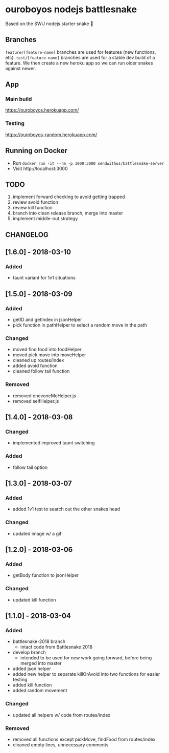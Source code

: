 # ouroboyos nodejs battlesnake

Based on the SWU nodejs starter snake 🐍

## Branches
`feature/[feature-name]` branches are used for features (new functions, etc). `test/[feature-name]` branches are used for a stable dev build of a feature. We then create a new heroku app so we can run older snakes against newer.

## App
### Main build
https://ouroboyos.herokuapp.com/
### Testing
https://ouroboyos-random.herokuapp.com/

## Running on Docker
- Run `docker run -it --rm -p 3000:3000 sendwithus/battlesnake-server`
- Visit http://localhost:3000

## TODO
1. implement forward checking to avoid getting trapped
2. review avoid function
3. review kill function
4. branch into clean release branch, merge into master
5. implement middle-out strategy

## CHANGELOG
## [1.6.0] - 2018-03-10
### Added
- taunt variant for 1v1 situations

## [1.5.0] - 2018-03-09
### Added
- getID and getIndex in jsonHelper
- pick function in pathHelper to select a random move in the path

### Changed
- moved find food into foodHelper
- moved pick move into moveHelper
- cleaned up routes/index
- added avoid function
- cleaned follow tail function

### Removed
- removed onevoneMeHelper.js
- removed selfHelper.js

## [1.4.0] - 2018-03-08
### Changed
- implemented improved taunt switching 

### Added
- follow tail option 

## [1.3.0] - 2018-03-07
### Added
- added 1v1 test to search out the other snakes head

### Changed
- updated image w/ a gif

## [1.2.0] - 2018-03-06
### Added
- getBody function to jsonHelper

### Changed
- updated kill function

## [1.1.0] - 2018-03-04
### Added
- battlesnake-2018 branch
	- intact code from Battlesnake 2018
- develop branch
	- intended to be used for new work going forward, before being merged into master
- added json helper 
- added new helper to separate killOrAvoid into two functions for easier testing
- added kill function
- added random movement

### Changed
- updated all helpers w/ code from routes/index

### Removed
- removed all functions except pickMove, findFood from routes/index
- cleaned empty lines, unnecessary comments
